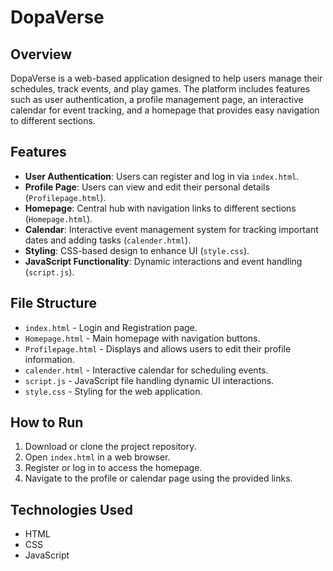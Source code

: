 
# DopaVerse 

## Overview
DopaVerse is a web-based application designed to help users manage their schedules, track events, and play games. The platform includes features such as user authentication, a profile management page, an interactive calendar for event tracking, and a homepage that provides easy navigation to different sections.

## Features
- **User Authentication**: Users can register and log in via `index.html`.
- **Profile Page**: Users can view and edit their personal details (`Profilepage.html`).
- **Homepage**: Central hub with navigation links to different sections (`Homepage.html`).
- **Calendar**: Interactive event management system for tracking important dates and adding tasks (`calender.html`).
- **Styling**: CSS-based design to enhance UI (`style.css`).
- **JavaScript Functionality**: Dynamic interactions and event handling (`script.js`).

## File Structure
- `index.html` - Login and Registration page.
- `Homepage.html` - Main homepage with navigation buttons.
- `Profilepage.html` - Displays and allows users to edit their profile information.
- `calender.html` - Interactive calendar for scheduling events.
- `script.js` - JavaScript file handling dynamic UI interactions.
- `style.css` - Styling for the web application.

## How to Run
1. Download or clone the project repository.
2. Open `index.html` in a web browser.
3. Register or log in to access the homepage.
4. Navigate to the profile or calendar page using the provided links.

## Technologies Used
- HTML
- CSS
- JavaScript



